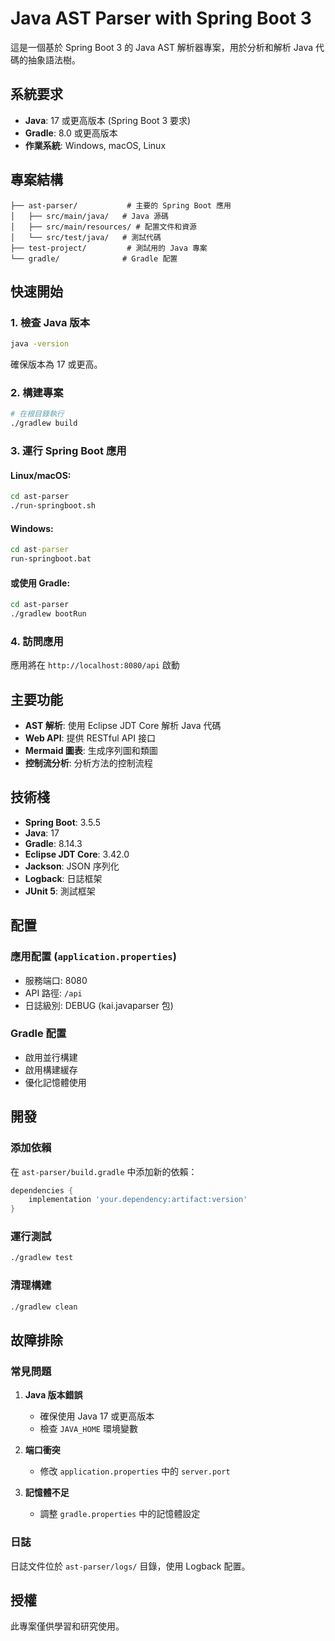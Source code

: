 # Java AST Parser with Spring Boot 3

這是一個基於 Spring Boot 3 的 Java AST 解析器專案，用於分析和解析 Java 代碼的抽象語法樹。

## 系統要求

- **Java**: 17 或更高版本 (Spring Boot 3 要求)
- **Gradle**: 8.0 或更高版本
- **作業系統**: Windows, macOS, Linux

## 專案結構

```
├── ast-parser/           # 主要的 Spring Boot 應用
│   ├── src/main/java/   # Java 源碼
│   ├── src/main/resources/ # 配置文件和資源
│   └── src/test/java/   # 測試代碼
├── test-project/         # 測試用的 Java 專案
└── gradle/              # Gradle 配置
```

## 快速開始

### 1. 檢查 Java 版本

```bash
java -version
```

確保版本為 17 或更高。

### 2. 構建專案

```bash
# 在根目錄執行
./gradlew build
```

### 3. 運行 Spring Boot 應用

#### Linux/macOS:
```bash
cd ast-parser
./run-springboot.sh
```

#### Windows:
```cmd
cd ast-parser
run-springboot.bat
```

#### 或使用 Gradle:
```bash
cd ast-parser
./gradlew bootRun
```

### 4. 訪問應用

應用將在 `http://localhost:8080/api` 啟動

## 主要功能

- **AST 解析**: 使用 Eclipse JDT Core 解析 Java 代碼
- **Web API**: 提供 RESTful API 接口
- **Mermaid 圖表**: 生成序列圖和類圖
- **控制流分析**: 分析方法的控制流程

## 技術棧

- **Spring Boot**: 3.5.5
- **Java**: 17
- **Gradle**: 8.14.3
- **Eclipse JDT Core**: 3.42.0
- **Jackson**: JSON 序列化
- **Logback**: 日誌框架
- **JUnit 5**: 測試框架

## 配置

### 應用配置 (`application.properties`)

- 服務端口: 8080
- API 路徑: `/api`
- 日誌級別: DEBUG (kai.javaparser 包)

### Gradle 配置

- 啟用並行構建
- 啟用構建緩存
- 優化記憶體使用

## 開發

### 添加依賴

在 `ast-parser/build.gradle` 中添加新的依賴：

```gradle
dependencies {
    implementation 'your.dependency:artifact:version'
}
```

### 運行測試

```bash
./gradlew test
```

### 清理構建

```bash
./gradlew clean
```

## 故障排除

### 常見問題

1. **Java 版本錯誤**
   - 確保使用 Java 17 或更高版本
   - 檢查 `JAVA_HOME` 環境變數

2. **端口衝突**
   - 修改 `application.properties` 中的 `server.port`

3. **記憶體不足**
   - 調整 `gradle.properties` 中的記憶體設定

### 日誌

日誌文件位於 `ast-parser/logs/` 目錄，使用 Logback 配置。

## 授權

此專案僅供學習和研究使用。